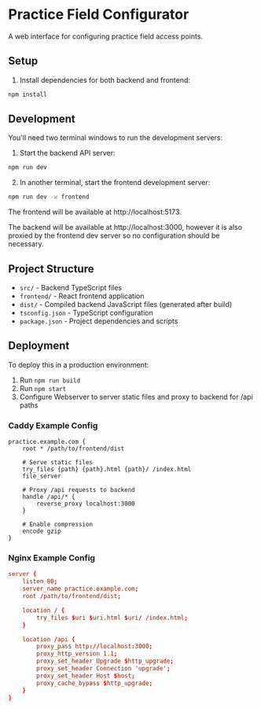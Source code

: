 # Practice Field Configurator

A web interface for configuring practice field access points.

## Setup

1. Install dependencies for both backend and frontend:

```bash
npm install
```

## Development

You'll need two terminal windows to run the development servers:

1. Start the backend API server:

```bash
npm run dev
```

2. In another terminal, start the frontend development server:

```bash
npm run dev -w frontend
```

The frontend will be available at http://localhost:5173.

The backend will be available at http://localhost:3000, however it is also proxied by the frontend dev server so no configuration should be necessary.

## Project Structure

- `src/` - Backend TypeScript files
- `frontend/` - React frontend application
- `dist/` - Compiled backend JavaScript files (generated after build)
- `tsconfig.json` - TypeScript configuration
- `package.json` - Project dependencies and scripts

## Deployment

To deploy this in a production environment:

1. Run `npm run build`
2. Run `npm start`
3. Configure Webserver to server static files and proxy to backend for /api paths

### Caddy Example Config

```Caddyfile
practice.example.com {
    root * /path/to/frontend/dist

    # Serve static files
    try_files {path} {path}.html {path}/ /index.html
    file_server

    # Proxy /api requests to backend
    handle /api/* {
        reverse_proxy localhost:3000
    }

    # Enable compression
    encode gzip
}
```

### Nginx Example Config

```conf
server {
    listen 80;
    server_name practice.example.com;
    root /path/to/frontend/dist;

    location / {
        try_files $uri $uri.html $uri/ /index.html;
    }

    location /api {
        proxy_pass http://localhost:3000;
        proxy_http_version 1.1;
        proxy_set_header Upgrade $http_upgrade;
        proxy_set_header Connection 'upgrade';
        proxy_set_header Host $host;
        proxy_cache_bypass $http_upgrade;
    }
}
```
